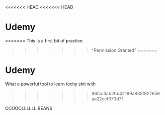 <<<<<<< HEAD
<<<<<<< HEAD
# Udemy
=======
This is a first bit of practice
>>>>>>> "Permission Granted"
=======
# Udemy 

What a powerful tool to learn techy shit with
>>>>>>> 86fcc3ab26b42189a835f927659aa22ccf070d7f



COOOOLLLLLL BEANS
